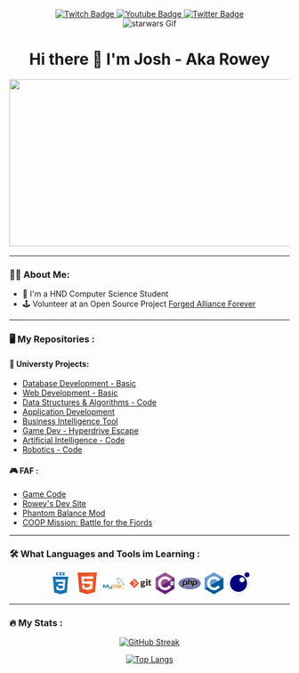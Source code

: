 <div id="badges" align="center">
    <a href="https://www.twitch.tv/mr_rowey">
      <img src="https://img.shields.io/badge/Twitch-purple?style=for-the-badge&logo=twitch&logoColor=white" alt="Twitch Badge"/>
    </a>
    <a href="https://www.youtube.com/channel/UCXIoQ_KILaTNW9mb7toC6Mg">
      <img src="https://img.shields.io/badge/YouTube-red?style=for-the-badge&logo=youtube&logoColor=white" alt="Youtube Badge"/>
    </a>
    <a href="https://twitter.com/MrRowey">
      <img src="https://img.shields.io/badge/Twitter-blue?style=for-the-badge&logo=twitter&logoColor=white" alt="Twitter Badge"/>
    </a>
</div>
<div id="header" align="center">
    <img src="https://media.giphy.com/media/26tPjBzCXOx4sy520/giphy.gif" alt="starwars Gif" width="100">
</div>
<h1 align="center">
  Hi there 👋 I'm Josh - Aka Rowey
</h1>
<div align="center">
  <img src="https://media.giphy.com/media/dWesBcTLavkZuG35MI/giphy.gif" width="600" height="300"/>
</div>

---

### 👨‍💻 About Me:
- 🔭 I'm a HND Computer Science Student
- 🕹️ Volunteer at an Open Source Project [Forged Alliance Forever](https://github.com/FAForever)

---
### 🖥️ My Repositories :

#### 🏫 Universty Projects:
- [Database Development - Basic](https://github.com/MrRowey/GlazeSure)
- [Web Development - Basic](https://github.com/MrRowey/SNT-Antiques)
- [Data Structures & Algorithms - Code](https://github.com/MrRowey/Unit-19-Data-Structures-Algorithms)
- [Application Development](https://github.com/MrRowey/Unit-30-Application-Development)
- [Business Intelligence Tool](https://github.com/MrRowey/Unit-14-Business-Intelligence)
- [Game Dev - Hyperdrive Escape](https://github.com/MrRowey/Hyperdrive-Escape)
- [Artificial Intelligence - Code](https://github.com/MrRowey/Unit-27-Artificial-Intelligence)
- [Robotics - Code](https://github.com/MrRowey/Unit-44-Robotics)

#### 🎮 FAF :
- [Game Code](https://github.com/MrRowey/fa)
- [Rowey's Dev Site](https://github.com/MrRowey/Roweys-FAF-Development-site)
- [Phantom Balance Mod](https://github.com/MrRowey/PhantomBalance)
- [COOP Mission: Battle for the Fjords](https://github.com/MrRowey/battle-for-the-fjords)

---
### 🛠️ What Languages and Tools im Learning :

<div align="center">
  <img src="https://github.com/devicons/devicon/blob/master/icons/css3/css3-plain-wordmark.svg"  title="CSS3" alt="CSS" width="40" height="40"/>&nbsp;
  <img src="https://github.com/devicons/devicon/blob/master/icons/html5/html5-original.svg" title="HTML5" alt="HTML" width="40" height="40"/>&nbsp;
  <img src="https://github.com/devicons/devicon/blob/master/icons/mysql/mysql-original-wordmark.svg" title="MySQL"  alt="MySQL" width="40" height="40"/>&nbsp;
  <img src="https://github.com/devicons/devicon/blob/master/icons/git/git-original-wordmark.svg" title="Git" **alt="Git" width="40" height="40"/>
  <img src="https://github.com/devicons/devicon/blob/master/icons/csharp/csharp-original.svg" title="C#" **alt="C#" width="40" height="40"/>
  <img src="https://github.com/devicons/devicon/blob/master/icons/php/php-original.svg" title="PHP" **alt="PHP" width="40" height="40"/>
  <img src="https://github.com/devicons/devicon/blob/master/icons/c/c-original.svg" title="C" **alt="C" width="40" height="40"/>
  <img src="https://github.com/devicons/devicon/blob/master/icons/lua/lua-original.svg" title="Lua" **alt="Lua" width="40" height="40"/>    
</div>

---

### 🔥 My Stats :
<div align="center">

[![GitHub Streak](http://github-readme-streak-stats.herokuapp.com?user=mrrowey&theme=cobalt&hide_border=true&date_format=M%20j%5B%2C%20Y%5D)](https://git.io/streak-stats)

[![Top Langs](https://github-readme-stats.vercel.app/api/top-langs/?username=MrRowey&theme=cobalt&hide_border=true&layout=compact)](https://github.com/anuraghazra/github-readme-stats)

</div>
